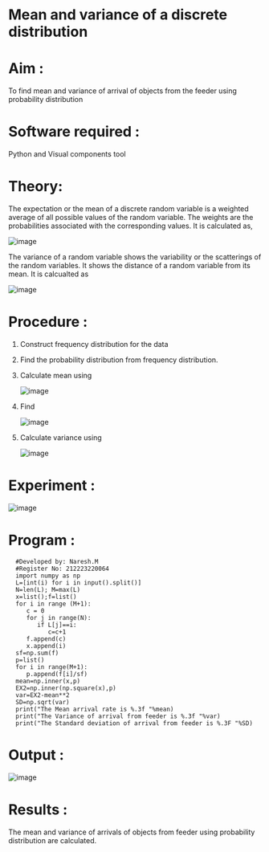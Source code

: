 #  Mean and variance of a discrete  distribution


# Aim : 

To find mean and variance of arrival of objects from the feeder using probability distribution


# Software required :  

Python and Visual components tool

# Theory:

The expectation or the mean of a discrete random variable is a weighted average of all possible
values of the random variable. The weights are the probabilities associated with the corresponding values. 
It is calculated as,

![image](https://user-images.githubusercontent.com/103921593/192938463-e34177f4-f188-48a0-bda2-8f6d1d660ed2.png)

The variance of a random variable shows the variability or the scatterings of the random variables.
It shows the distance of a random variable from its mean. It is calcualted as

![image](https://user-images.githubusercontent.com/103921593/192938695-99fedc01-34d5-4d36-84df-5880e766ed0c.png)


# Procedure :

1. Construct frequency distribution for the data

2. Find the  probability distribution from frequency distribution.

3. Calculate mean using 
   
   ![image](https://user-images.githubusercontent.com/103921593/192940431-03b81777-c54d-4286-b4f4-82dfe7666b4c.png)

4. Find  
   
      ![image](https://user-images.githubusercontent.com/103921593/192940255-2d9dd746-6875-4a6d-877b-6da6cdb96ab1.png)

5.  Calculate variance using 
  
      ![image](https://user-images.githubusercontent.com/103921593/192942852-913550a9-fabe-4a55-b956-0487b18bbd97.png)


# Experiment :

![image](https://user-images.githubusercontent.com/103921593/229993174-5b67e57e-3e01-4ac4-9f83-410a932b22bf.png)

# Program :

      #Developed by: Naresh.M
      #Register No: 212223220064
      import numpy as np
      L=[int(i) for i in input().split()]
      N=len(L); M=max(L)
      x=list();f=list()
      for i in range (M+1):
         c = 0
         for j in range(N):
            if L[j]==i:
               c=c+1
         f.append(c)
         x.append(i)
      sf=np.sum(f)
      p=list()
      for i in range(M+1):
         p.append(f[i]/sf)
      mean=np.inner(x,p)
      EX2=np.inner(np.square(x),p)
      var=EX2-mean**2
      SD=np.sqrt(var)
      print("The Mean arrival rate is %.3f "%mean)
      print("The Variance of arrival from feeder is %.3f "%var)
      print("The Standard deviation of arrival from feeder is %.3F "%SD)

# Output : 

![image](https://github.com/NARESHDC/Mean-and-Variance/assets/149348388/56619b56-a6a3-44f3-90e8-8232968ef189)


# Results :
The mean and variance of arrivals of objects from feeder using probability distribution are calculated.

